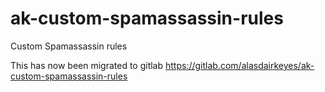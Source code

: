 # ak-custom-spamassassin-rules

Custom Spamassassin rules

This has now been migrated to gitlab https://gitlab.com/alasdairkeyes/ak-custom-spamassassin-rules
